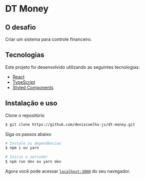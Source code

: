 # DT Money

## O desafio

Criar um sistema para controle financeiro.

## Tecnologias

Este projeto foi desenvolvido utilizando as seguintes tecnologias:

- [React]()
- [TypeScript]()
- [Styled Components]()

## Instalação e uso

Clone o repositório

```bash
$ git clone https://github.com/deniscoelho-js/dt-money.git

```

Siga os passos abaixo

```bash
# Instale as dependências
$ npm i ou yarn

# Inicie o servidor
$ npm run dev ou yarn dev
```

Agora você pode acessar [`localhost:3000`](http://localhost:3000) do seu navegador.
